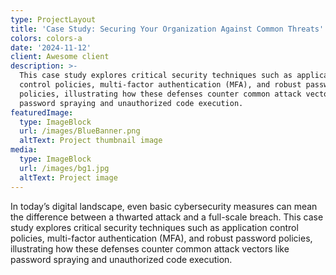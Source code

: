 ```yaml
---
type: ProjectLayout
title: 'Case Study: Securing Your Organization Against Common Threats'
colors: colors-a
date: '2024-11-12'
client: Awesome client
description: >-
  This case study explores critical security techniques such as application
  control policies, multi-factor authentication (MFA), and robust password
  policies, illustrating how these defenses counter common attack vectors like
  password spraying and unauthorized code execution.
featuredImage:
  type: ImageBlock
  url: /images/BlueBanner.png
  altText: Project thumbnail image
media:
  type: ImageBlock
  url: /images/bg1.jpg
  altText: Project image
---
```

In today’s digital landscape, even basic cybersecurity measures can mean the difference between a thwarted attack and a full-scale breach. This case study explores critical security techniques such as application control policies, multi-factor authentication (MFA), and robust password policies, illustrating how these defenses counter common attack vectors like password spraying and unauthorized code execution. 





